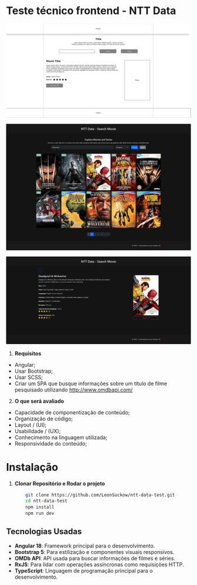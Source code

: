 # Teste técnico frontend - NTT Data

![Wireframe](https://github.com/LeonSuckow/ntt-data-test/blob/master/public/assets/NTT%20Data%20-%20WireFrame.png?raw=true)

![ListScreen](https://github.com/LeonSuckow/ntt-data-test/blob/master/public/assets/list-screen.png?raw=true)

![DetailScreen](https://github.com/LeonSuckow/ntt-data-test/blob/master/public/assets/detail-screen.png?raw=true)

1. **Requisitos**
- Angular;
- Usar Bootstrap;
- Usar SCSS;
- Criar um SPA que busque informações sobre um título de filme pesquisado utilizando http://www.omdbapi.com/

2. **O que será avaliado**
- Capacidade de componentização de conteúdo;
- Organização de código;
- Layout / (UI);
- Usabilidade / (UX);
- Conhecimento na linguagem utilizada;
- Responsividade do conteúdo;

# Instalação

1. **Clonar Repositório e Rodar o projeto**
   ```bash
       git clone https://github.com/LeonSuckow/ntt-data-test.git
       cd ntt-data-test
       npm install
       npm run dev
   ```

## Tecnologias Usadas
- **Angular 18**: Framework principal para o desenvolvimento.
- **Bootstrap 5**: Para estilização e componentes visuais responsivos.
- **OMDb API**: API usada para buscar informações de filmes e séries.
- **RxJS**: Para lidar com operações assíncronas como requisições HTTP.
- **TypeScript**: Linguagem de programação principal para o desenvolvimento.
